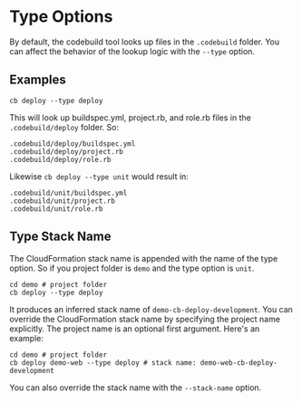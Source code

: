 # Type Options

By default, the codebuild tool looks up files in the `.codebuild` folder.  You can affect the behavior of the lookup logic with the `--type` option.

## Examples

    cb deploy --type deploy

This will look up buildspec.yml, project.rb, and role.rb files in the `.codebuild/deploy` folder. So:

    .codebuild/deploy/buildspec.yml
    .codebuild/deploy/project.rb
    .codebuild/deploy/role.rb

Likewise `cb deploy --type unit` would result in:

    .codebuild/unit/buildspec.yml
    .codebuild/unit/project.rb
    .codebuild/unit/role.rb

## Type Stack Name

The CloudFormation stack name is appended with the name of the type option. So if you project folder is `demo` and the type option is `unit`.

    cd demo # project folder
    cb deploy --type deploy

It produces an inferred stack name of `demo-cb-deploy-development`.  You can override the CloudFormation stack name by specifying the project name explicitly.  The project name is an optional first argument. Here's an example:

    cd demo # project folder
    cb deploy demo-web --type deploy # stack name: demo-web-cb-deploy-development

You can also override the stack name with the `--stack-name` option.